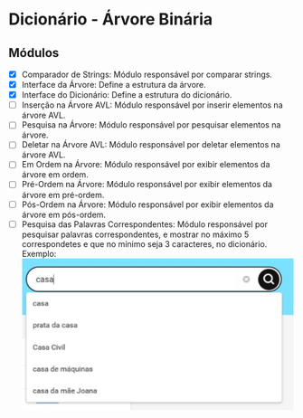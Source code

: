 # Dicionário - Árvore Binária

## Módulos

- [x] Comparador de Strings: Módulo responsável por comparar strings.
- [x] Interface da Árvore: Define a estrutura da árvore.
- [x] Interface do Dicionário: Define a estrutura do dicionário.
- [ ] Inserção na Árvore AVL: Módulo responsável por inserir elementos na árvore AVL.
- [ ] Pesquisa na Árvore: Módulo responsável por pesquisar elementos na árvore.
- [ ] Deletar na Árvore AVL: Módulo responsável por deletar elementos na árvore AVL.
- [ ] Em Ordem na Árvore: Módulo responsável por exibir elementos da árvore em ordem.
- [ ] Pré-Ordem na Árvore: Módulo responsável por exibir elementos da árvore em pré-ordem.
- [ ] Pós-Ordem na Árvore: Módulo responsável por exibir elementos da árvore em pós-ordem.
- [ ] Pesquisa das Palavras Correspondentes: Módulo responsável por pesquisar palavras correspondentes, e mostrar no máximo 5 correspondetes e que no mínimo seja 3 caracteres, no dicionário. Exemplo:
![Imagem de Exemplo](./src/img/img.png)